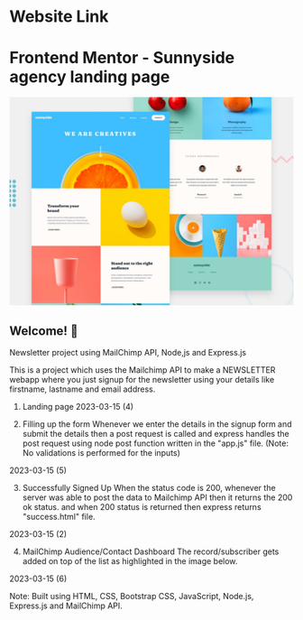 # Website Link


# Frontend Mentor - Sunnyside agency landing page

![Design preview for the Sunnyside agency landing page coding challenge](./design/desktop-preview.jpg)

## Welcome! 👋

Newsletter project using MailChimp API, Node,js and Express.js

This is a project which uses the Mailchimp API to make a NEWSLETTER webapp where you just signup for the newsletter using your details like firstname, lastname and email address.

1. Landing page
2023-03-15 (4)

2. Filling up the form
Whenever we enter the details in the signup form and submit the details then a post request is called and express handles the post request using node post function written in the "app.js" file. (Note: No validations is performed for the inputs)

2023-03-15 (5)

3. Successfully Signed Up
When the status code is 200, whenever the server was able to post the data to Mailchimp API then it returns the 200 ok status. and when 200 status is returned then express returns "success.html" file.

2023-03-15 (2)

4. MailChimp Audience/Contact Dashboard
The record/subscriber gets added on top of the list as highlighted in the image below.

2023-03-15 (6)



Note:
Built using HTML, CSS, Bootstrap CSS, JavaScript, Node.js, Express.js and MailChimp API.
